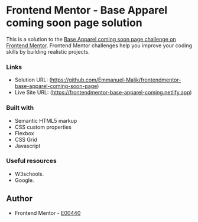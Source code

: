 # Frontend Mentor - Base Apparel coming soon page solution

This is a solution to the [Base Apparel coming soon page challenge on Frontend Mentor](https://www.frontendmentor.io/challenges/base-apparel-coming-soon-page-5d46b47f8db8a7063f9331a0). Frontend Mentor challenges help you improve your coding skills by building realistic projects. 


### Links

- Solution URL: (https://github.com/Emmanuel-Malik/frontendmentor-base-apparel-coming-soon-page)
- Live Site URL: (https://frontendmentor-base-apparel-coming.netlify.app)


### Built with

- Semantic HTML5 markup
- CSS custom properties
- Flexbox
- CSS Grid
- Javascript


### Useful resources

- W3schools.
- Google.


## Author

- Frontend Mentor - [ E00440](https://www.frontendmentor.io/profile/E00440)
